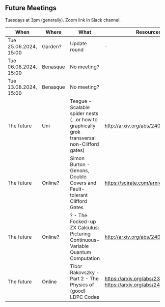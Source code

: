 ## Future Meetings

Tuesdays at 3pm (generally). Zoom link in Slack channel.

| When                  | Where    | What                                                                                          | Resources                                                          |
|-----------------------|----------|-----------------------------------------------------------------------------------------------|--------------------------------------------------------------------|
| Tue 25.06.2024, 15:00 | Garden?  | Update round                                                                                  | -                                                                  |
| Tue 06.08.2024, 15:00 | Benasque | No meeting?                                                                                   |                                                                    |
| Tue 13.08.2024, 15:00 | Benasque | No meeting?                                                                                   |                                                                    |
| The future            | Uni      | Teague - Scalable spider nests (...or how to graphically grok transversal non-Clifford gates) | http://arxiv.org/abs/2404.07828                                    |
| The future            | Online?  | Simon Burton - Genons, Double Covers and Fault-tolerant Clifford Gates                        | https://scirate.com/arxiv/2406.09951                               |                              
| The future            | Online?  | ? - The Focked-up ZX Calculus: Picturing Continuous-Variable Quantum Computation              | http://arxiv.org/abs/2406.02905                                    |
| The future            | Online   | Tibor Rakovszky - Part 2 - The Physics of (good) LDPC Codes                                   | https://arxiv.org/abs/2310.16032, https://arxiv.org/abs/2402.16831 |